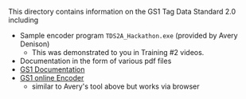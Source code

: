 This directory contains information on the GS1 Tag Data Standard 2.0 including
* Sample encoder program `TDS2A_Hackathon.exe` (provided by Avery Denison)
  * This was demonstrated to you in Training #2 videos.
* Documentation in the form of various pdf files
* [GS1 Documentation](https://ref.gs1.org/standards/tds/2.0.0/)
* [GS1 online Encoder](https://mh1.eu/TDS/newEPCencoder.html)
  * similar to Avery's tool above but works via browser

